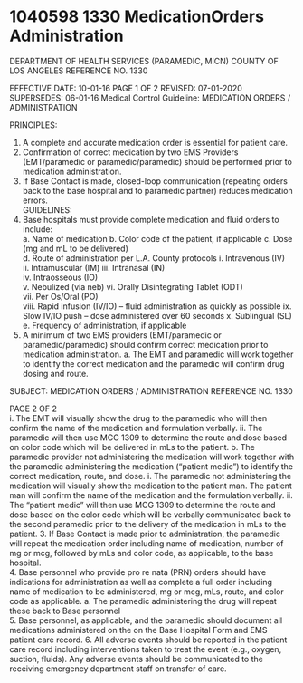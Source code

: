 # 1040598 1330 MedicationOrders Administration

DEPARTMENT OF HEALTH SERVICES (PARAMEDIC, MICN) 
COUNTY OF LOS ANGELES REFERENCE NO. 1330 
 
EFFECTIVE DATE: 10-01-16                                                              PAGE 1 OF 2 
REVISED: 07-01-2020 
SUPERSEDES: 06-01-16 
Medical Control Guideline: MEDICATION ORDERS / ADMINISTRATION 
 
PRINCIPLES: 
1. A complete and accurate medication order is essential for patient care.  
2. Confirmation of correct medication by two EMS Providers (EMT/paramedic or 
paramedic/paramedic) should be performed prior to medication administration. 
3. If Base Contact is made, closed-loop communication (repeating orders back to the base 
hospital and to paramedic partner) reduces medication errors.  
GUIDELINES: 
1. Base hospitals must provide complete medication and fluid orders to include:  
a. Name of medication 
b. Color code of the patient, if applicable 
c. Dose (mg and mL to be delivered)  
d. Route of administration per L.A. County protocols 
i. Intravenous (IV)  
ii. Intramuscular (IM) 
iii. Intranasal (IN)  
iv. Intraosseous (IO)  
v. Nebulized (via neb) 
vi. Orally Disintegrating Tablet (ODT)  
vii. Per Os/Oral (PO)  
viii. Rapid infusion (IV/IO) – fluid administration as quickly as possible 
ix. Slow IV/IO push – dose administered over 60 seconds 
x. Sublingual (SL)  
e. Frequency of administration, if applicable  
2. A minimum of two EMS providers (EMT/paramedic or paramedic/paramedic) should 
confirm correct medication prior to medication administration. 
a. The EMT and paramedic will work together to identify the correct medication and 
the paramedic will confirm drug dosing and route. 

SUBJECT:  MEDICATION ORDERS / ADMINISTRATION REFERENCE NO. 1330 
 
PAGE 2 OF 2  
i. The EMT will visually show the drug to the paramedic who will then 
confirm the name of the medication and formulation verbally. 
ii. The paramedic will then use MCG 1309 to determine the route and dose 
based on color code which will be delivered in mLs to the patient. 
b. The paramedic provider not administering the medication will work together with 
the paramedic administering the medication (“patient medic”) to identify the 
correct medication, route, and dose. 
i. The paramedic not administering the medication will visually show the 
medication to the patient man. The patient man will confirm the name of 
the medication and the formulation verbally. 
ii. The “patient medic” will then use MCG 1309 to determine the route and 
dose based on the color code which will be verbally communicated back 
to the second paramedic prior to the delivery of the medication in mLs to 
the patient. 
3. If Base Contact is made prior to administration, the paramedic will repeat the medication 
order including name of medication, number of mg or mcg, followed by mLs and color 
code, as applicable, to the base hospital.  
4. Base personnel who provide pro re nata (PRN) orders should have indications for 
administration as well as complete a full order including name of medication to be 
administered, mg or mcg, mLs, route, and color code as applicable. 
a. The paramedic administering the drug will repeat these back to Base personnel  
5. Base personnel, as applicable, and the paramedic should document all medications 
administered on the on the Base Hospital Form and EMS patient care record. 
6. All adverse events should be reported in the patient care record including interventions 
taken to treat the event (e.g., oxygen, suction, fluids). Any adverse events should be 
communicated to the receiving emergency department staff on transfer of care.

